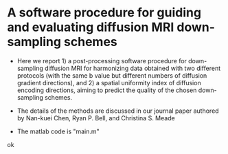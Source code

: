 # A software procedure for guiding and evaluating diffusion MRI down-sampling schemes

* Here we report 1) a post-processing software procedure for down-sampling diffusion MRI for harmonizing data obtained with two different protocols (with the same b value but different numbers of diffusion gradient directions), and 2) a spatial uniformity index of diffusion encoding directions, aiming to predict the quality of the chosen down-sampling schemes. 

* The details of the methods are discussed in our journal paper authored by Nan-kuei Chen, Ryan P. Bell, and Christina S. Meade

* The matlab code is "main.m"

ok
